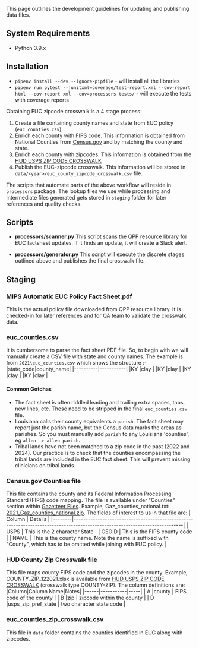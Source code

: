 This page outlines the development guidelines for updating and publishing data files.

## System Requirements

- Python 3.9.x

## Installation
- `pipenv install --dev --ignore-pipfile` - will install all the libraries
- `pipenv run pytest --junitxml=coverage/test-report.xml --cov-report html --cov-report xml --cov=processors tests/` - will execute the tests with coverage reports


Obtaining EUC zipcode crosswalk is a 4 stage process:
1. Create a file containing county names and state from EUC policy (`euc_counties.csv`).
2. Enrich each county with FIPS code. This information is obtained from National Counties from [Census.gov](https://www.census.gov/geographies/reference-files/time-series/geo/gazetteer-files.html) and by matching the county and state.
3. Enrich each county with zipcodes. This information is obtained from the [HUD USPS ZIP CODE CROSSWALK](https://www.huduser.gov/portal/datasets/usps_crosswalk.html#data)
4. Publish the EUC-zipcode crosswalk. This information will be stored in `data/<year>/euc_county_zipcode_crosswalk.csv` file.

The scripts that automate parts of the above workflow will reside in `processors` package. The lookup files we use while processing and intermediate files generated gets stored in `staging` folder for later references and quality checks.

## Scripts
- **processors/scanner.py**
 This script scans the QPP resource library for EUC factsheet updates. If it finds an update, it will create a Slack alert.

- **processors/generator.py**
 This script will execute the discrete stages outlined above and publishes the final crosswalk file.

## Staging
### MIPS Automatic EUC Policy Fact Sheet.pdf
This is the actual policy file downloaded from QPP resource library. It is checked-in for later references and for QA team to validate the crosswalk data.

### euc_counties.csv
It is cumbersome to parse the fact sheet PDF file. So, to begin with we will manually create a CSV file with state and county names.
The example is from `2021\euc_counties.csv` which shows the structure :-
|state_code|county_name|
|----------|-----------|
|KY        |clay       |
|KY        |clay       |
|KY        |clay       |
|KY        |clay       |

#### Common Gotchas
- The fact sheet is often riddled leading and trailing extra spaces, tabs, new
lines, etc.  These need to be stripped in the final `euc_counties.csv` file.
- Louisiana calls their county equivalents a `parish`.  The fact sheet may
report just the parish name, but the Census data marks the areas as parishes.
So you must manually add `parish` to any Louisiana 'counties', eg
`allen -> allen parish`.
- Tribal lands have not been matched to a zip code in the past (2022 and 2024).
Our practice is to check that the counties encompassing the tribal lands are
included in the EUC fact sheet. This will prevent missing clinicians on tribal
lands.

### Census.gov Counties file
This file contains the county and its Federal Information Processing Standard (FIPS) code mapping. The file is available under "Counties" section within [Gazetteer Files](https://www.census.gov/geographies/reference-files/time-series/geo/gazetteer-files.html). Example, Gaz_counties_national.txt: [2021_Gaz_counties_national.zip](https://www2.census.gov/geo/docs/maps-data/data/gazetteer/2021_Gazetteer/2021_Gaz_counties_national.zip).
The fields of interest to us in that file are:
| Column | Details                                                                                                                    |
|--------|----------------------------------------------------------------------------------------------------------------------------|
| USPS   | This is the 2 character State                                                                                              |
| GEOID  | This is the FIPS county code                                                                                               |
| NAME   | This is the county name. Note the name is suffixed with "County", which has to be omitted while joining with EUC policy.   |

### HUD County Zip Crosswalk file
This file maps county FIPS code and the zipcodes in the county. Example, COUNTY_ZIP_122021.xlsx is available from [HUD USPS ZIP CODE CROSSWALK](https://www.huduser.gov/portal/datasets/usps_crosswalk.html#data) (crosswalk type COUNTY-ZIP).
The column definitions are:
|Column|Column Name|Notes|
|------|-----------|-----|
| A    |county     |  FIPS code of the county |
| B    |zip     | zipcode within the county |
| D   |usps_zip_pref_state     | two character state code |


### euc_counties_zip_crosswalk.csv
This file in `data` folder contains the counties identified in EUC along with zipcodes.
